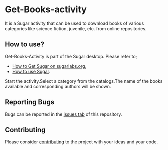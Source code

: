 Get-Books-activity
==================

It is a Sugar activity that can be used to download books of various categories like science fiction, juvenile, etc. from online repositories.

How to use?
-----------

Get-Books-Activity is part of the Sugar desktop.  Please refer to;

* [How to Get Sugar on sugarlabs.org](https://sugarlabs.org/),
* [How to use Sugar](https://help.sugarlabs.org/).

Start the activity.Select a category from the catalogs.The name of the books available and corresponding authors will be shown.

Reporting Bugs
--------------

Bugs can be reported in the
[issues tab](https://github.com/sugarlabs/get-books-activity/issues)
of this repository.

Contributing
------------

Please consider [contributing](https://github.com/sugarlabs/sugar-docs/blob/master/src/contributing.md) to the project with your ideas and your code.

